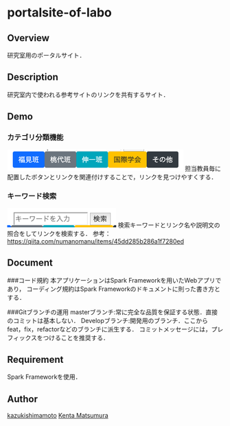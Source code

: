 # portalsite-of-labo

## Overview
研究室用のポータルサイト．

## Description
研究室内で使われる参考サイトのリンクを共有するサイト．

## Demo

### カテゴリ分類機能
![](.readme-img/readme-1.png)
担当教員毎に配置したボタンとリンクを関連付けすることで，リンクを見つけやすくする．

### キーワード検索
![](.readme-img/readme-2.png)
検索キーワードとリンク名や説明文の照合をしてリンクを検索する．
参考：https://qiita.com/numanomanu/items/45dd285b286a1f7280ed

## Document
###コード規約
本アプリケーションはSpark Frameworkを用いたWebアプリであり，
コーディング規約はSpark Frameworkのドキュメントに則った書き方とする．

###Gitブランチの運用
masterブランチ:常に完全な品質を保証する状態．直接のコミットは基本しない．
Developブランチ:開発用のブランチ．ここからfeat，fix，refactorなどのブランチに派生する．
コミットメッセージには，プレフィックスをつけることを推奨する．

## Requirement
Spark Frameworkを使用．

## Author
[kazukishimamoto](https://github.com/kazukishimamoto)
[Kenta Matsumura](https://github.com/KentaMatsumura)
